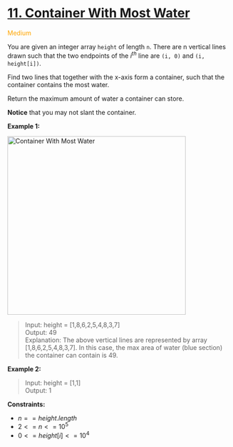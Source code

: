 # [11. Container With Most Water](https://leetcode.com/problems/container-with-most-water/)

<span style="color:orange">Medium<span>

You are given an integer array `height` of length `n`. There are n vertical lines drawn such that the two endpoints of the $i^{th}$ line are `(i, 0)` and `(i, height[i])`.

Find two lines that together with the x-axis form a container, such that the container contains the most water.

Return the maximum amount of water a container can store.

**Notice** that you may not slant the container.

**Example 1:**

<img src="https://s3-lc-upload.s3.amazonaws.com/uploads/2018/07/17/question_11.jpg" alt="Container With Most Water" width="400">

> Input: height = [1,8,6,2,5,4,8,3,7]  
Output: 49  
Explanation: The above vertical lines are represented by array [1,8,6,2,5,4,8,3,7]. In this case, the max area of water (blue section) the container can contain is 49.

**Example 2:**

> Input: height = [1,1]  
Output: 1 

**Constraints:**

- $n == height.length$
- $2 <= n <= 10^5$
- $0 <= height[i] <= 10^4$